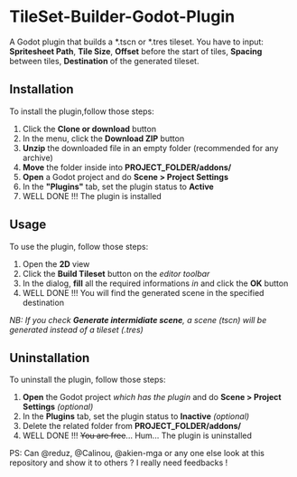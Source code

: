 # TileSet-Builder-Godot-Plugin
A Godot plugin that builds a *.tscn or *.tres tileset. You have to input: **Spritesheet Path**, **Tile Size**, **Offset** before the start of tiles, **Spacing** between tiles, **Destination** of the generated tileset.

## Installation
To install the plugin,follow those steps:
1. Click the **Clone or download** button
2. In the menu, click the **Download ZIP** button
3. **Unzip** the downloaded file in an empty folder (recommended for any archive)
4. **Move** the folder inside into **PROJECT_FOLDER/addons/**
5. **Open** a Godot project and do **Scene > Project Settings**
6. In the **"Plugins"** tab, set the plugin status to **Active**
7. WELL DONE !!! The plugin is installed
	
## Usage
To use the plugin, follow those steps:
1. Open the **2D** view
2. Click the **Build Tileset** button on the _editor toolbar_
3. In the dialog, **fill** all the required informations _in_ and click the **OK** button
4. WELL DONE !!! You will find the generated scene in the specified destination

_NB: If you check **Generate intermidiate scene**, a scene (*tscn) will be generated instead of a tileset (*.tres)_

## Uninstallation
To uninstall the plugin, follow those steps:
1. **Open** the Godot project _which has the plugin_ and do **Scene > Project Settings** _(optional)_
2. In the **Plugins** tab, set the plugin status to **Inactive** _(optional)_
3. Delete the related folder from **PROJECT_FOLDER/addons/**
7. WELL DONE !!! ~~You are free~~... Hum... The plugin is uninstalled

PS: Can @reduz, @Calinou, @akien-mga or any one else look at this repository and show it to others ? I really need feedbacks !
